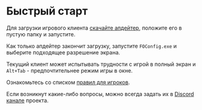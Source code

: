 # Быстрый старт

Для загрузки игрового клиента [скачайте апдейтер](assets/FOnlineUpdater.exe), положите его в пустую папку и запустите. 

Как только апдейтер закончит загрузку, запустите `FOConfig.exe` и выберите подходящее разрешение экрана.

Текущий клиент может испытывать трудности с игрой в полный экран и `Alt+Tab` - предпочтительнее режим игры в окне.

Ознакомьтесь со списком [правил для игроков](rules/).

Если возникнут какие-либо вопросы, можно всегда задать их в [Discord канале](https://discord.gg/qD6WYFY) проекта.